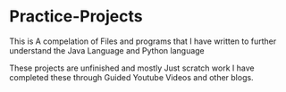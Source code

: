 # Practice-Projects
This is A compelation of Files and programs that I have written to further understand the Java Language and Python language

These projects are unfinished and mostly Just scratch work I have completed these through Guided Youtube Videos and other blogs. 
